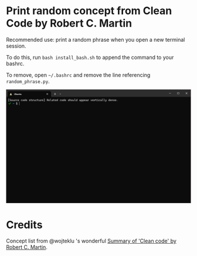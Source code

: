 # Print random concept from Clean Code by Robert C. Martin

Recommended use: print a random phrase when you open a new terminal session.

To do this, run `bash install_bash.sh` to append the command to your bashrc.

To remove, open `~/.bashrc` and remove the line referencing `random_phrase.py`.

![screenshot depicting a phrase printed before prompt in new bash terminal session](screenshot.png)


# Credits

Concept list from @wojteklu 's wonderful [Summary of 'Clean code' by Robert C. Martin](https://gist.github.com/wojteklu/73c6914cc446146b8b533c0988cf8d29).

